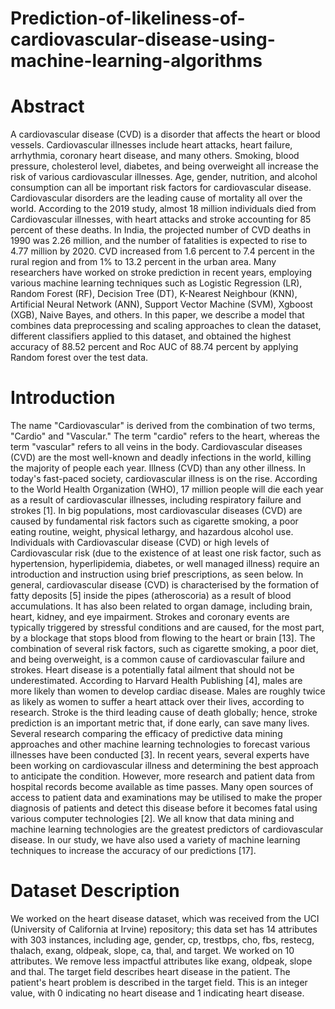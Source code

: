 # Prediction-of-likeliness-of-cardiovascular-disease-using-machine-learning-algorithms

# Abstract 
A cardiovascular disease (CVD) is a disorder that affects the heart or blood
vessels. Cardiovascular illnesses include heart attacks, heart failure, arrhythmia,
coronary heart disease, and many others. Smoking, blood pressure, cholesterol
level, diabetes, and being overweight all increase the risk of various
cardiovascular illnesses. Age, gender, nutrition, and alcohol consumption can all
be important risk factors for cardiovascular disease. Cardiovascular disorders are
the leading cause of mortality all over the world. According to the 2019 study,
almost 18 million individuals died from Cardiovascular illnesses, with heart
attacks and stroke accounting for 85 percent of these deaths. In India, the
projected number of CVD deaths in 1990 was 2.26 million, and the number of
fatalities is expected to rise to 4.77 million by 2020. CVD increased from 1.6
percent to 7.4 percent in the rural region and from 1% to 13.2 percent in the
urban area. Many researchers have worked on stroke prediction in recent years,
employing various machine learning techniques such as Logistic Regression
(LR), Random Forest (RF), Decision Tree (DT), K-Nearest Neighbour (KNN),
Artificial Neural Network (ANN), Support Vector Machine (SVM), Xgboost (XGB),
Naive Bayes, and others. In this paper, we describe a model that combines data
preprocessing and scaling approaches to clean the dataset, different classifiers
applied to this dataset, and obtained the highest accuracy of 88.52 percent and
Roc AUC of 88.74 percent by applying Random forest over the test data.

# Introduction 
The name "Cardiovascular" is derived from the combination of two terms,
"Cardio" and "Vascular." The term "cardio" refers to the heart, whereas the term
"vascular" refers to all veins in the body. Cardiovascular diseases (CVD) are the
most well-known and deadly infections in the world, killing the majority of people
each year. Illness (CVD) than any other illness. In today's fast-paced society,
cardiovascular illness is on the rise. According to the World Health Organization
(WHO), 17 million people will die each year as a result of cardiovascular
illnesses, including respiratory failure and strokes [1]. In big populations, most
cardiovascular diseases (CVD) are caused by fundamental risk factors such as
cigarette smoking, a poor eating routine, weight, physical lethargy, and
hazardous alcohol use. Individuals with Cardiovascular disease (CVD) or high
levels of Cardiovascular risk (due to the existence of at least one risk factor, such
as hypertension, hyperlipidemia, diabetes, or well managed illness) require an
introduction and instruction using brief prescriptions, as seen below. In general,
cardiovascular disease (CVD) is characterised by the formation of fatty deposits
[5] inside the pipes (atheroscoria) as a result of blood accumulations. It has also
been related to organ damage, including brain, heart, kidney, and eye
impairment. Strokes and coronary events are typically triggered by stressful
conditions and are caused, for the most part, by a blockage that stops blood from
flowing to the heart or brain [13]. The combination of several risk factors, such as
cigarette smoking, a poor diet, and being overweight, is a common cause of
cardiovascular failure and strokes. Heart disease is a potentially fatal ailment that
should not be underestimated. According to Harvard Health Publishing [4], males
are more likely than women to develop cardiac disease. Males are roughly twice
as likely as women to suffer a heart attack over their lives, according to research.
Stroke is the third leading cause of death globally; hence, stroke prediction is an
important metric that, if done early, can save many lives. Several research
comparing the efficacy of predictive data mining approaches and other machine
learning technologies to forecast various illnesses have been conducted [3]. In
recent years, several experts have been working on cardiovascular illness and
determining the best approach to anticipate the condition. However, more
research and patient data from hospital records become available as time
passes. Many open sources of access to patient data and examinations may be
utilised to make the proper diagnosis of patients and detect this disease before it
becomes fatal using various computer technologies [2]. We all know that data
mining and machine learning technologies are the greatest predictors of
cardiovascular disease. In our study, we have also used a variety of machine
learning techniques to increase the accuracy of our predictions [17].

# Dataset Description
We worked on the heart disease dataset, which was received from the UCI
(University of California at Irvine) repository; this data set has 14 attributes with
303 instances, including age, gender, cp, trestbps, cho, fbs, restecg, thalach,
exang, oldpeak, slope, ca, thal, and target. We worked on 10 attributes. We
remove less impactful attributes like exang, oldpeak, slope and thal. The target
field describes heart disease in the patient. The patient's heart problem is
described in the target field. This is an integer value, with 0 indicating no heart
disease and 1 indicating heart disease.
